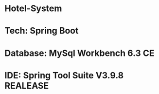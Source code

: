 # Hotel-System
# Tech: Spring Boot
# Database: MySql Workbench 6.3 CE
# IDE: Spring Tool Suite V3.9.8 REALEASE
